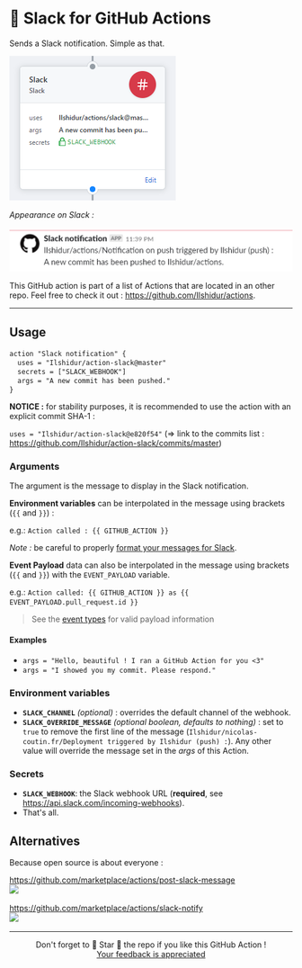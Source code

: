 # 🚀 Slack for GitHub Actions

Sends a Slack notification. Simple as that.

![GitHub Action](action.png "GitHub Action")

*Appearance on Slack :*

![Slack message](slack.png "Slack message")

This GitHub action is part of a list of Actions that are located in an other repo. Feel free to check it out : https://github.com/Ilshidur/actions.

<hr/>

## Usage

```hcl
action "Slack notification" {
  uses = "Ilshidur/action-slack@master"
  secrets = ["SLACK_WEBHOOK"]
  args = "A new commit has been pushed."
}
```

**NOTICE :** for stability purposes, it is recommended to use the action with an explicit commit SHA-1 :

`uses = "Ilshidur/action-slack@e820f54"` (=> link to the commits list : https://github.com/Ilshidur/action-slack/commits/master)

### Arguments

The argument is the message to display in the Slack notification.

**Environment variables** can be interpolated in the message using brackets (`{{` and `}}`) :

e.g.: `Action called : {{ GITHUB_ACTION }}`

*Note :* be careful to properly [format your messages for Slack](https://api.slack.com/docs/message-formatting).

**Event Payload** data can also be interpolated in the message using brackets (`{{` and `}}`) with the `EVENT_PAYLOAD` variable.

e.g.: `Action called: {{ GITHUB_ACTION }} as {{ EVENT_PAYLOAD.pull_request.id }}`

> See the [event types](https://developer.github.com/v3/activity/events/types/) for valid payload information 

#### Examples

* `args = "Hello, beautiful ! I ran a GitHub Action for you <3"`
* `args = "I showed you my commit. Please respond."`

### Environment variables

* **`SLACK_CHANNEL`** *(optional)* : overrides the default channel of the webhook.
* **`SLACK_OVERRIDE_MESSAGE`** *(optional boolean, defaults to nothing)* : set to `true` to remove the first line of the message (`Ilshidur/nicolas-coutin.fr/Deployment triggered by Ilshidur (push) :`). Any other value will override the message set in the *args* of this Action.

### Secrets

* **`SLACK_WEBHOOK`**: the Slack webhook URL (**required**, see https://api.slack.com/incoming-webhooks).
* That's all.

## Alternatives

Because open source is about everyone :

https://github.com/marketplace/actions/post-slack-message <br/>
![](https://img.shields.io/github/stars/pullreminders/slack-action.svg?label=Stars&style=social)

https://github.com/marketplace/actions/slack-notify <br/>
![](https://img.shields.io/github/stars/rtCamp/action-slack-notify.svg?label=Stars&style=social)

<hr/>

<p align="center">
  Don't forget to 🌟 Star 🌟 the repo if you like this GitHub Action !<br/>
  <a href="https://github.com/Ilshidur/action-discord/issues/new">Your feedback is appreciated</a>
</p>

